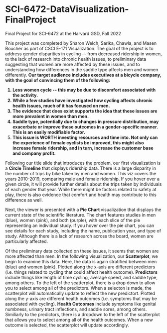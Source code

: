# SCI-6472-DataVisualization-FinalProject
Final Project for SCI-6472 at the Harvard GSD, Fall 2022

This project was completed by Sharon Welch, Sarika, Chawla, and Masen Boucher as part of CSCI E-171 Visualization. The goal of the project is to address gender disparities in cycling -- from decreased ridership in women, to the lack of research into chronic health issues, to preliminary data suggesting that women are more affected by these issues, and to understanding how differences in the saddle type affects men and women differently. <b>Our target audience includes executives at a bicycle company, with the goal of convincing them of the following: 
1) Less women cycle -- this may be due to discomfort associated with the activity. 
2) While a few studies have investigated how cycling affects chronic health issues, much of it has focused on men. 
3) The evidence that does exist supports the idea that these issues are more prevalent in women than men. 
4) Saddle type, potentially due to changes in pressure distribution, may exacerbate or improve these outcomes in a gender-specific manner. This is an easily modifiable factor. 
5) This issue is WORTH investing resources and time into. Not only can the experience of female cyclists be improved, this might also increase female ridership, and in turn, increase the customer base and company profit. </b>

Following our title slide that introduces the problem, our first visualization is a <b>Circle Timeline</b> that displays ridership data. There is a large disparity in the number of trips by bike taken by men and women. This viz covers the years 2010-2019, comparing male and female ridership. If you hover over a given circle, it will provide further details about the trips taken by individuals of each gender that year. While there might be factors related to safety at play, there is also evidence that comfort and health may contribute to this difference as well. 

Next, the viewer is presented with a <b> Pie Chart </b> visualization that displays the current state of the scientific literature. The chart features studies in men (blue), women (pink), and both (purple), with each slice of the pie representing an individual study. If you hover over the pie chart, you can see details for each study, including the name, publication year, and type of study. Although there is a lack of research across the board, women are particularly affected. 

Of the preliminary data collected on these issues, it seems that women are more affected than men. In the following visualization, our <b>Scatterplot</b>, we begin to examine this data. Here, the data is again stratified between men (blue) and women (pink). Plotted along the x-axis are different predictors (i.e. things related to cycling that could affect health outcome). <b>Predictors</b> include things like length of time cycling, average speed, and saddle type, among others. To the left of the scatterplot, there is a drop down to allow you to select among all of the predictors. When a selecton is made, the scatterplot will automatically update to reflect the new predictort. Plotted along the y-axis are different health outcomes (i.e. symptoms that may be associated with cycling). <b>Health Outcomes</b> include symptoms like genital numbness, urinary tract inflections, and saddle sores, among others. Similiarly to the predictors, there is a dropdown to the left of the scatterplot that allows you to select among all of the health outcomes. When a new outcome is selected, the scatterplot will update accordingly.
